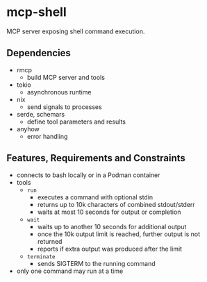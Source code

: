 # mcp-shell
MCP server exposing shell command execution.

## Dependencies
- rmcp
  - build MCP server and tools
- tokio
  - asynchronous runtime
- nix
  - send signals to processes
- serde, schemars
  - define tool parameters and results
- anyhow
  - error handling

## Features, Requirements and Constraints
- connects to bash locally or in a Podman container
- tools
  - `run`
    - executes a command with optional stdin
    - returns up to 10k characters of combined stdout/stderr
    - waits at most 10 seconds for output or completion
  - `wait`
    - waits up to another 10 seconds for additional output
    - once the 10k output limit is reached, further output is not returned
    - reports if extra output was produced after the limit
  - `terminate`
    - sends SIGTERM to the running command
- only one command may run at a time
